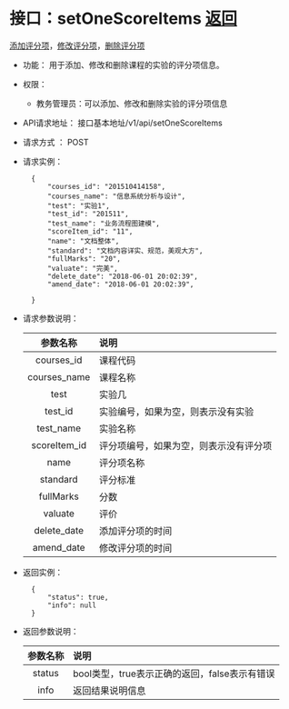 ﻿<!-- markdownlint-disable MD033-->
<!-- 禁止MD033类型的警告 https://www.npmjs.com/package/markdownlint -->

# 接口：setOneScoreItems  [返回](../README.md)
[添加评分项](../用例/添加评分项.md)，[修改评分项](../用例/修改实验.md)，[删除评分项](../用例/删除评分项.md)

- 功能：
    用于添加、修改和删除课程的实验的评分项信息。
    
- 权限：
    - 教务管理员：可以添加、修改和删除实验的评分项信息
    
- API请求地址： 
    接口基本地址/v1/api/setOneScoreItems

- 请求方式 ：
    POST

- 请求实例：

        {
            "courses_id": "201510414158",
            "courses_name": "信息系统分析与设计",
            "test": "实验1",
            "test_id": "201511",
            "test_name": "业务流程图建模",
            "scoreItem_id": "11",
            "name": "文档整体",
            "standard": "文档内容详实、规范，美观大方",
            "fullMarks": "20",
            "valuate": "完美",
            "delete_date": "2018-06-01 20:02:39",
            "amend_date": "2018-06-01 20:02:39",

        }
 
- 请求参数说明：
 
  |参数名称|说明|
  |:---------:|:--------------------------------------------------------|
  |courses_id|课程代码|
  |courses_name|课程名称|
  |test|实验几|
  |test_id|实验编号，如果为空，则表示没有实验|
  |test_name|实验名称|
  |scoreItem_id|评分项编号，如果为空，则表示没有评分项|
  |name|评分项名称|
  |standard|评分标准|
  |fullMarks|分数|
  |valuate|评价|
  |delete_date|添加评分项的时间|
  |amend_date|修改评分项的时间|

- 返回实例：

        {
            "status": true,
            "info": null
        }

- 返回参数说明：

  |参数名称|说明|
  |:---------:|:--------------------------------------------------------|
  |status|bool类型，true表示正确的返回，false表示有错误|
  |info|返回结果说明信息|

